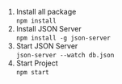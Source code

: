 1. Install all package </br>
`npm install`
2. Install JSON Server </br>
`npm install -g json-server`
3. Start JSON Server </br>
`json-server --watch db.json`
4. Start Project </br>
`npm start`